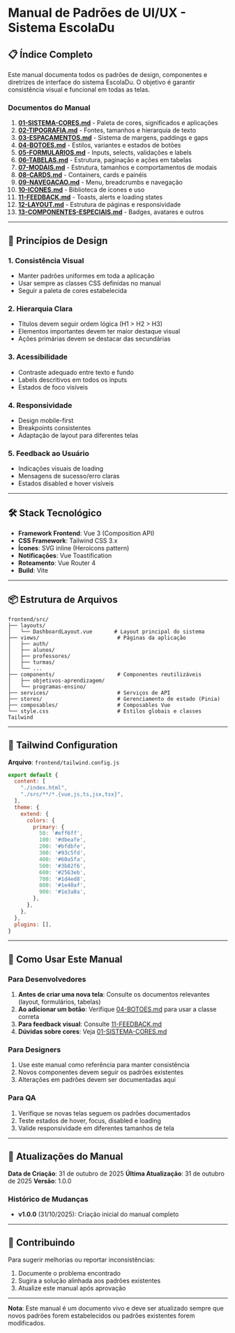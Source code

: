 # Manual de Padrões de UI/UX - Sistema EscolaDu

## 📋 Índice Completo

Este manual documenta todos os padrões de design, componentes e diretrizes de interface do sistema EscolaDu. O objetivo é garantir consistência visual e funcional em todas as telas.

### Documentos do Manual

1. **[01-SISTEMA-CORES.md](./01-SISTEMA-CORES.md)** - Paleta de cores, significados e aplicações
2. **[02-TIPOGRAFIA.md](./02-TIPOGRAFIA.md)** - Fontes, tamanhos e hierarquia de texto
3. **[03-ESPACAMENTOS.md](./03-ESPACAMENTOS.md)** - Sistema de margens, paddings e gaps
4. **[04-BOTOES.md](./04-BOTOES.md)** - Estilos, variantes e estados de botões
5. **[05-FORMULARIOS.md](./05-FORMULARIOS.md)** - Inputs, selects, validações e labels
6. **[06-TABELAS.md](./06-TABELAS.md)** - Estrutura, paginação e ações em tabelas
7. **[07-MODAIS.md](./07-MODAIS.md)** - Estrutura, tamanhos e comportamentos de modais
8. **[08-CARDS.md](./08-CARDS.md)** - Containers, cards e painéis
9. **[09-NAVEGACAO.md](./09-NAVEGACAO.md)** - Menu, breadcrumbs e navegação
10. **[10-ICONES.md](./10-ICONES.md)** - Biblioteca de ícones e uso
11. **[11-FEEDBACK.md](./11-FEEDBACK.md)** - Toasts, alerts e loading states
12. **[12-LAYOUT.md](./12-LAYOUT.md)** - Estrutura de páginas e responsividade
13. **[13-COMPONENTES-ESPECIAIS.md](./13-COMPONENTES-ESPECIAIS.md)** - Badges, avatares e outros

---

## 🎯 Princípios de Design

### 1. Consistência Visual
- Manter padrões uniformes em toda a aplicação
- Usar sempre as classes CSS definidas no manual
- Seguir a paleta de cores estabelecida

### 2. Hierarquia Clara
- Títulos devem seguir ordem lógica (H1 > H2 > H3)
- Elementos importantes devem ter maior destaque visual
- Ações primárias devem se destacar das secundárias

### 3. Acessibilidade
- Contraste adequado entre texto e fundo
- Labels descritivos em todos os inputs
- Estados de foco visíveis

### 4. Responsividade
- Design mobile-first
- Breakpoints consistentes
- Adaptação de layout para diferentes telas

### 5. Feedback ao Usuário
- Indicações visuais de loading
- Mensagens de sucesso/erro claras
- Estados disabled e hover visíveis

---

## 🛠️ Stack Tecnológico

- **Framework Frontend**: Vue 3 (Composition API)
- **CSS Framework**: Tailwind CSS 3.x
- **Ícones**: SVG inline (Heroicons pattern)
- **Notificações**: Vue Toastification
- **Roteamento**: Vue Router 4
- **Build**: Vite

---

## 📦 Estrutura de Arquivos

```
frontend/src/
├── layouts/
│   └── DashboardLayout.vue       # Layout principal do sistema
├── views/                         # Páginas da aplicação
│   ├── auth/
│   ├── alunos/
│   ├── professores/
│   ├── turmas/
│   └── ...
├── components/                    # Componentes reutilizáveis
│   ├── objetivos-aprendizagem/
│   └── programas-ensino/
├── services/                      # Serviços de API
├── stores/                        # Gerenciamento de estado (Pinia)
├── composables/                   # Composables Vue
└── style.css                      # Estilos globais e classes Tailwind
```

---

## 🎨 Tailwind Configuration

**Arquivo**: `frontend/tailwind.config.js`

```javascript
export default {
  content: [
    "./index.html",
    "./src/**/*.{vue,js,ts,jsx,tsx}",
  ],
  theme: {
    extend: {
      colors: {
        primary: {
          50: '#eff6ff',
          100: '#dbeafe',
          200: '#bfdbfe',
          300: '#93c5fd',
          400: '#60a5fa',
          500: '#3b82f6',
          600: '#2563eb',
          700: '#1d4ed8',
          800: '#1e40af',
          900: '#1e3a8a',
        },
      },
    },
  },
  plugins: [],
}
```

---

## 📝 Como Usar Este Manual

### Para Desenvolvedores

1. **Antes de criar uma nova tela**: Consulte os documentos relevantes (layout, formulários, tabelas)
2. **Ao adicionar um botão**: Verifique [04-BOTOES.md](./04-BOTOES.md) para usar a classe correta
3. **Para feedback visual**: Consulte [11-FEEDBACK.md](./11-FEEDBACK.md)
4. **Dúvidas sobre cores**: Veja [01-SISTEMA-CORES.md](./01-SISTEMA-CORES.md)

### Para Designers

1. Use este manual como referência para manter consistência
2. Novos componentes devem seguir os padrões existentes
3. Alterações em padrões devem ser documentadas aqui

### Para QA

1. Verifique se novas telas seguem os padrões documentados
2. Teste estados de hover, focus, disabled e loading
3. Valide responsividade em diferentes tamanhos de tela

---

## 🔄 Atualizações do Manual

**Data de Criação**: 31 de outubro de 2025
**Última Atualização**: 31 de outubro de 2025
**Versão**: 1.0.0

### Histórico de Mudanças

- **v1.0.0** (31/10/2025): Criação inicial do manual completo

---

## 👥 Contribuindo

Para sugerir melhorias ou reportar inconsistências:

1. Documente o problema encontrado
2. Sugira a solução alinhada aos padrões existentes
3. Atualize este manual após aprovação

---

**Nota**: Este manual é um documento vivo e deve ser atualizado sempre que novos padrões forem estabelecidos ou padrões existentes forem modificados.
